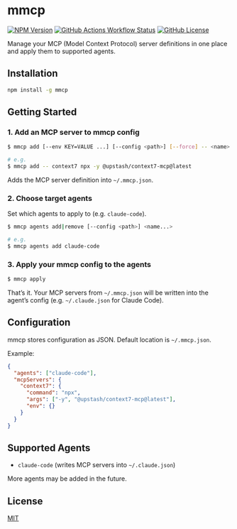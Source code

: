 # mmcp

[![NPM Version](https://img.shields.io/npm/v/mmcp)](https://www.npmjs.com/package/mmcp)
[![GitHub Actions Workflow Status](https://img.shields.io/github/actions/workflow/status/koki-develop/mmcp/release-please.yml)](https://github.com/koki-develop/mmcp/actions/workflows/release-please.yml)
[![GitHub License](https://img.shields.io/github/license/koki-develop/mmcp)](./LICENSE)

Manage your MCP (Model Context Protocol) server definitions in one place and apply them to supported agents.

## Installation

```bash
npm install -g mmcp
```

## Getting Started

### 1. Add an MCP server to mmcp config

```bash
$ mmcp add [--env KEY=VALUE ...] [--config <path>] [--force] -- <name> <command> [args...]

# e.g.
$ mmcp add -- context7 npx -y @upstash/context7-mcp@latest
```

Adds the MCP server definition into `~/.mmcp.json`.

### 2. Choose target agents

Set which agents to apply to (e.g. `claude-code`).

```bash
$ mmcp agents add|remove [--config <path>] <name...>

# e.g.
$ mmcp agents add claude-code
```

### 3. Apply your mmcp config to the agents

```bash
$ mmcp apply
```

That’s it. Your MCP servers from `~/.mmcp.json` will be written into the agent’s config (e.g. `~/.claude.json` for Claude Code).

## Configuration

mmcp stores configuration as JSON. Default location is `~/.mmcp.json`.

Example:

```json
{
  "agents": ["claude-code"],
  "mcpServers": {
    "context7": {
      "command": "npx",
      "args": ["-y", "@upstash/context7-mcp@latest"],
      "env": {}
    }
  }
}
```

## Supported Agents

- `claude-code` (writes MCP servers into `~/.claude.json`)

More agents may be added in the future.

## License

[MIT](./LICENSE)
